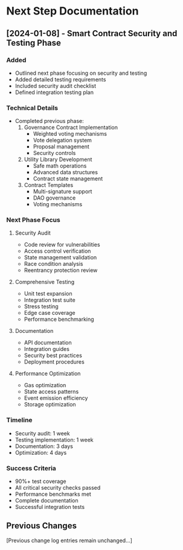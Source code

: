 # Next Step Documentation

## [2024-01-08] - Smart Contract Security and Testing Phase
### Added
- Outlined next phase focusing on security and testing
- Added detailed testing requirements
- Included security audit checklist
- Defined integration testing plan

### Technical Details
- Completed previous phase:
  1. Governance Contract Implementation
     - Weighted voting mechanisms
     - Vote delegation system
     - Proposal management
     - Security controls
  2. Utility Library Development
     - Safe math operations
     - Advanced data structures
     - Contract state management
  3. Contract Templates
     - Multi-signature support
     - DAO governance
     - Voting mechanisms

### Next Phase Focus
1. Security Audit
   - Code review for vulnerabilities
   - Access control verification
   - State management validation
   - Race condition analysis
   - Reentrancy protection review

2. Comprehensive Testing
   - Unit test expansion
   - Integration test suite
   - Stress testing
   - Edge case coverage
   - Performance benchmarking

3. Documentation
   - API documentation
   - Integration guides
   - Security best practices
   - Deployment procedures

4. Performance Optimization
   - Gas optimization
   - State access patterns
   - Event emission efficiency
   - Storage optimization

### Timeline
- Security audit: 1 week
- Testing implementation: 1 week
- Documentation: 3 days
- Optimization: 4 days

### Success Criteria
- 90%+ test coverage
- All critical security checks passed
- Performance benchmarks met
- Complete documentation
- Successful integration tests

## Previous Changes
[Previous change log entries remain unchanged...]
